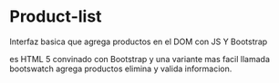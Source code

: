 # Product-list
Interfaz basica que agrega productos en el DOM con JS Y Bootstrap

es HTML 5 convinado con Bootstrap y una variante mas facil llamada bootswatch
agrega productos elimina y valida informacion.
